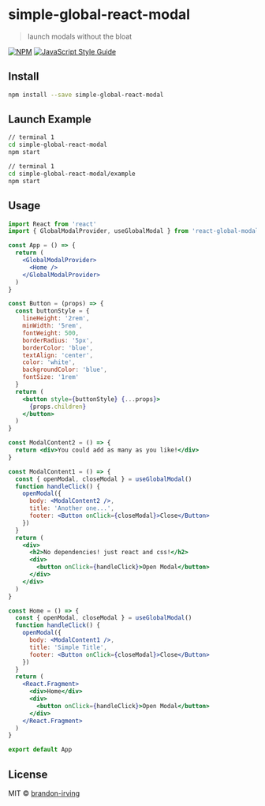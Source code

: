 # simple-global-react-modal

> launch modals without the bloat

[![NPM](https://img.shields.io/npm/v/simple-global-react-modal.svg)](https://www.npmjs.com/package/simple-global-react-modal) [![JavaScript Style Guide](https://img.shields.io/badge/code_style-standard-brightgreen.svg)](https://standardjs.com)

## Install

```bash
npm install --save simple-global-react-modal
```

## Launch Example

```bash
// terminal 1
cd simple-global-react-modal
npm start

// terminal 1
cd simple-global-react-modal/example
npm start

```

## Usage

```jsx
import React from 'react'
import { GlobalModalProvider, useGlobalModal } from 'react-global-modal'

const App = () => {
  return (
    <GlobalModalProvider>
      <Home />
    </GlobalModalProvider>
  )
}

const Button = (props) => {
  const buttonStyle = {
    lineHeight: '2rem',
    minWidth: '5rem',
    fontWeight: 500,
    borderRadius: '5px',
    borderColor: 'blue',
    textAlign: 'center',
    color: 'white',
    backgroundColor: 'blue',
    fontSize: '1rem'
  }
  return (
    <button style={buttonStyle} {...props}>
      {props.children}
    </button>
  )
}

const ModalContent2 = () => {
  return <div>You could add as many as you like!</div>
}

const ModalContent1 = () => {
  const { openModal, closeModal } = useGlobalModal()
  function handleClick() {
    openModal({
      body: <ModalContent2 />,
      title: 'Another one...',
      footer: <Button onClick={closeModal}>Close</Button>
    })
  }
  return (
    <div>
      <h2>No dependencies! just react and css!</h2>
      <div>
        <button onClick={handleClick}>Open Modal</button>
      </div>
    </div>
  )
}

const Home = () => {
  const { openModal, closeModal } = useGlobalModal()
  function handleClick() {
    openModal({
      body: <ModalContent1 />,
      title: 'Simple Title',
      footer: <Button onClick={closeModal}>Close</Button>
    })
  }
  return (
    <React.Fragment>
      <div>Home</div>
      <div>
        <button onClick={handleClick}>Open Modal</button>
      </div>
    </React.Fragment>
  )
}

export default App

```

## License

MIT © [brandon-irving](https://github.com/brandon-irving)
